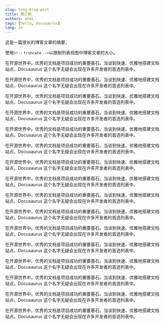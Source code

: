 ```yaml
---
slug: long-blog-post
title: 第三期
authors: endi
tags: [hello, docusaurus]
lang: zh
---
```


这是一篇很长的博客文章的摘要，

使用`<!--` `truncate` `-->`以限制列表视图中博客文章的大小。

<!--truncate-->

在开源世界中，优秀的文档是项目成功的重要基石。当谈到快速、优雅地搭建文档站点，Docusaurus 这个名字无疑会出现在许多开发者的首选列表中。

在开源世界中，优秀的文档是项目成功的重要基石。当谈到快速、优雅地搭建文档站点，Docusaurus 这个名字无疑会出现在许多开发者的首选列表中。

在开源世界中，优秀的文档是项目成功的重要基石。当谈到快速、优雅地搭建文档站点，Docusaurus 这个名字无疑会出现在许多开发者的首选列表中。

在开源世界中，优秀的文档是项目成功的重要基石。当谈到快速、优雅地搭建文档站点，Docusaurus 这个名字无疑会出现在许多开发者的首选列表中。

在开源世界中，优秀的文档是项目成功的重要基石。当谈到快速、优雅地搭建文档站点，Docusaurus 这个名字无疑会出现在许多开发者的首选列表中。

在开源世界中，优秀的文档是项目成功的重要基石。当谈到快速、优雅地搭建文档站点，Docusaurus 这个名字无疑会出现在许多开发者的首选列表中。

在开源世界中，优秀的文档是项目成功的重要基石。当谈到快速、优雅地搭建文档站点，Docusaurus 这个名字无疑会出现在许多开发者的首选列表中。

在开源世界中，优秀的文档是项目成功的重要基石。当谈到快速、优雅地搭建文档站点，Docusaurus 这个名字无疑会出现在许多开发者的首选列表中。

在开源世界中，优秀的文档是项目成功的重要基石。当谈到快速、优雅地搭建文档站点，Docusaurus 这个名字无疑会出现在许多开发者的首选列表中。

在开源世界中，优秀的文档是项目成功的重要基石。当谈到快速、优雅地搭建文档站点，Docusaurus 这个名字无疑会出现在许多开发者的首选列表中。

在开源世界中，优秀的文档是项目成功的重要基石。当谈到快速、优雅地搭建文档站点，Docusaurus 这个名字无疑会出现在许多开发者的首选列表中。

在开源世界中，优秀的文档是项目成功的重要基石。当谈到快速、优雅地搭建文档站点，Docusaurus 这个名字无疑会出现在许多开发者的首选列表中。

在开源世界中，优秀的文档是项目成功的重要基石。当谈到快速、优雅地搭建文档站点，Docusaurus 这个名字无疑会出现在许多开发者的首选列表中。

在开源世界中，优秀的文档是项目成功的重要基石。当谈到快速、优雅地搭建文档站点，Docusaurus 这个名字无疑会出现在许多开发者的首选列表中。

在开源世界中，优秀的文档是项目成功的重要基石。当谈到快速、优雅地搭建文档站点，Docusaurus 这个名字无疑会出现在许多开发者的首选列表中。

在开源世界中，优秀的文档是项目成功的重要基石。当谈到快速、优雅地搭建文档站点，Docusaurus 这个名字无疑会出现在许多开发者的首选列表中。
